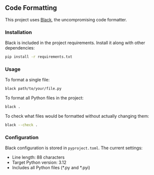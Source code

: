 ## Code Formatting

This project uses [Black](https://github.com/psf/black), the uncompromising code formatter.

### Installation

Black is included in the project requirements. Install it along with other dependencies:

```bash
pip install -r requirements.txt
```

### Usage

To format a single file:
```bash
black path/to/your/file.py
```

To format all Python files in the project:
```bash
black .
```

To check what files would be formatted without actually changing them:
```bash
black --check .
```

### Configuration

Black configuration is stored in `pyproject.toml`. The current settings:
- Line length: 88 characters
- Target Python version: 3.12
- Includes all Python files (*.py and *.pyi) 